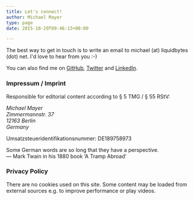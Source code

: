 ```yaml
---
title: Let's connect!
author: Michael Mayer
type: page
date: 2015-10-29T09:46:13+00:00

---
```


The best way to get in touch is to write an email to michael (at) liquidbytes (dot) net.
I'd love to hear from you :-)

You can also find me on [GitHub][1], [Twitter][2] and [LinkedIn][3].

### Impressum / Imprint ###

Responsible for editorial content according to § 5 TMG / § 55 RStV:

<address>
  Michael Mayer<br />
  Zimmermannstr. 37<br />
  12163 Berlin<br />
  Germany
</address>

Umsatzsteueridentifikationsnummer: DE189758973

Some German words are so long that they have a perspective.<br />
— Mark Twain in his 1880 book ‘A Tramp Abroad’

### Privacy Policy ###
There are no cookies used on this site. Some content may be
loaded from external sources e.g. to improve performance or play videos.

 [1]: https://github.com/lastzero
 [2]: https://twitter.com/lastzero
 [3]: https://www.linkedin.com/in/lastzero/